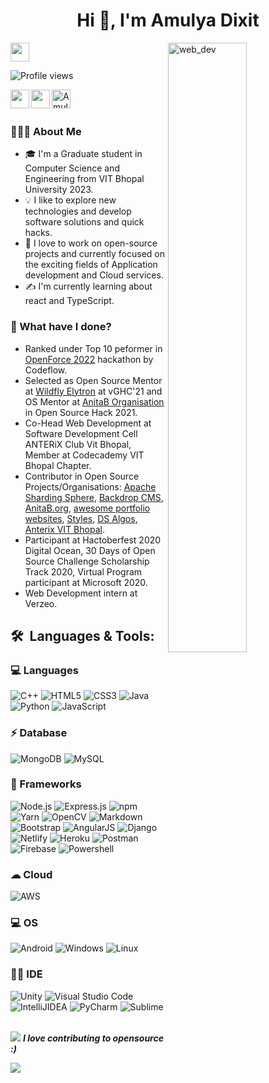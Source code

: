 <h1 align="center">Hi 👋, I'm Amulya Dixit</h1>

<img align="right" alt="web_dev" width="50%" src="https://www.aagnia.com/wp-content/uploads/2021/12/39998-web-development.gif">

</a><img src="https://media.giphy.com/media/WUlplcMpOCEmTGBtBW/giphy.gif" width="30"> 
</em></p>

<p align="left">
    <img src="https://komarev.com/ghpvc/?username=Amulya-coder&label=Profile%20views&color=0e75b6&style=flat" alt="Profile views">
</p>

<a href="https://www.linkedin.com/in/amulyadixit/">
  <img align="left" height="30" width="30px" src="https://cdn.jsdelivr.net/npm/simple-icons@v3/icons/linkedin.svg"  />
</a>

 <a href="mailto:amulyadixit07@gmail.com">
  <img align="left" height="30" width="30px" src="https://cdn.jsdelivr.net/npm/simple-icons@v3/icons/gmail.svg" />
</a>

<a href="https://dev.to/amulyacoder">
  <img src="https://d2fltix0v2e0sb.cloudfront.net/dev-badge.svg" alt="Amulya's DEV Profile" align="left" height="30" width="30" />
</a>
<br />
<br/>

### 👨🏻‍💻 About Me

- 🎓 I'm a Graduate student in Computer Science and Engineering from VIT Bhopal University 2023.
- 💡  I like to explore new technologies and develop software solutions and quick hacks.
- 🌱 I love to work on open-source projects and currently focused on the exciting fields of Application development and Cloud services.
- ✍ I'm currently learning about react and TypeScript.
### 🌱 What have I done? 

- Ranked under Top 10 peformer in [OpenForce 2022](https://www.openforce.tech/) hackathon by Codeflow.
- Selected as Open Source Mentor at [Wildfly Elytron](https://github.com/wildfly-security/wildfly-elytron) at vGHC'21 and OS Mentor at [AnitaB Organisation](https://github.com/anitab-org) in Open Source Hack 2021.
- Co-Head Web Development at Software Development Cell ANTERiX Club Vit Bhopal, Member at Codecademy VIT Bhopal Chapter.
- Contributor in Open Source Projects/Organisations: [Apache Sharding Sphere](https://github.com/apache/shardingsphere), [Backdrop CMS](https://github.com/backdrop),
   [AnitaB.org](https://github.com/anitab-org), [awesome portfolio websites](https://github.com/smaranjitghose/awesome-portfolio-websites), [Styles](https://github.com/sumana2001/styles), [DS Algos](https://github.com/rohan8594/DS-Algos), [Anterix VIT Bhopal](https://github.com/NikhilKD/Anterix).
- Participant at Hactoberfest 2020 Digital Ocean, 30 Days of Open Source Challenge Scholarship Track 2020, Virtual Program participant at Microsoft 2020.  
- Web Development intern at Verzeo. 

<h2> 🛠 &nbsp;Languages & Tools:</h2>

### 💻 Languages
![C++](https://img.shields.io/badge/C%2B%2B-00599C?style=for-the-badge&logo=c%2B%2B&logoColor=white) ![HTML5](https://img.shields.io/badge/HTML5-E34F26?style=for-the-badge&logo=html5&logoColor=white) ![CSS3](https://img.shields.io/badge/CSS3-1572B6?style=for-the-badge&logo=css3&logoColor=white) ![Java](https://img.shields.io/badge/Java-007ACC?style=for-the-badge&logo=typescript&logoColor=white) ![Python](https://img.shields.io/badge/Python-F7DF1E?style=for-the-badge&logo=python&logoColor=black) ![JavaScript](https://img.shields.io/badge/JavaScript-F7DF1E?style=for-the-badge&logo=javascript&logoColor=black) 

### ⚡ Database
![MongoDB](https://img.shields.io/badge/MongoDB-4EA94B?style=for-the-badge&logo=mongodb&logoColor=white) ![MySQL](https://img.shields.io/badge/MySQL-00000F?style=for-the-badge&logo=mysql&logoColor=white)

### 🚀 Frameworks 
![Node.js](https://img.shields.io/badge/Node.js-43853D?style=for-the-badge&logo=node-dot-js&logoColor=white) ![Express.js](https://img.shields.io/badge/Express.js-000000?style=for-the-badge&logo=express&logoColor=white) ![npm](https://img.shields.io/badge/npm-CB3837?style=for-the-badge&logo=npm&logoColor=white) ![Yarn](https://img.shields.io/badge/Yarn-2C8EBB?style=for-the-badge&logo=yarn&logoColor=white) ![OpenCV](https://img.shields.io/badge/OpenCV-27338e?style=for-the-badge&logo=OpenCV&logoColor=white) ![Markdown](https://img.shields.io/badge/Markdown-000000?style=for-the-badge&logo=markdown&logoColor=white) ![Bootstrap](https://img.shields.io/badge/Bootstrap-563D7C?style=for-the-badge&logo=bootstrap&logoColor=white) ![AngularJS](https://img.shields.io/badge/AngularJS-E23237?style=for-the-badge&logo=angularjs&logoColor=white) ![Django](https://img.shields.io/badge/Django-092E20?style=for-the-badge&logo=django&logoColor=green)
![Netlify](https://img.shields.io/badge/Netlify-00C7B7?style=for-the-badge&logo=netlify&logoColor=white) ![Heroku](https://img.shields.io/badge/Heroku-430098?style=for-the-badge&logo=heroku&logoColor=white) ![Postman](https://img.shields.io/badge/Postman-FF6C37?style=for-the-badge&logo=Postman&logoColor=white) ![Firebase](https://img.shields.io/badge/firebase-ffca28?style=for-the-badge&logo=firebase&logoColor=black) ![Powershell](https://img.shields.io/badge/PowerShell-5391FE?style=for-the-badge&logo=PowerShell&logoColor=white)

### ☁ Cloud 
![AWS](https://img.shields.io/badge/Amazon_AWS-232F3E?style=for-the-badge&logo=amazon-aws&logoColor=white)

### 💻 OS
![Android](https://img.shields.io/badge/Android-3DDC84?style=for-the-badge&logo=android&logoColor=white) ![Windows](https://img.shields.io/badge/Windows-0078D6?style=for-the-badge&logo=windows&logoColor=white) ![Linux](https://img.shields.io/badge/Linux-FCC624?style=for-the-badge&logo=linux&logoColor=black)

### 👩‍💻 IDE
![Unity](https://img.shields.io/badge/Unity-100000?style=for-the-badge&logo=unity&logoColor=white) ![Visual Studio Code](https://img.shields.io/badge/Visual_Studio_Code-0078D4?style=for-the-badge&logo=visual%20studio%20code&logoColor=white) ![IntelliJIDEA](https://img.shields.io/badge/IntelliJIDEA-000000.svg?style=for-the-badge&logo=intellij-idea&logoColor=white) ![PyCharm](https://img.shields.io/badge/pycharm-143?style=for-the-badge&logo=pycharm&logoColor=black&color=black&labelColor=green) ![Sublime](https://img.shields.io/badge/sublime_text-%23575757.svg?&style=for-the-badge&logo=sublime-text&logoColor=important)
<br/>
<br/>


<p>
<img src="https://media.giphy.com/media/dxn6fRlTIShoeBr69N/giphy.gif">
<em><b> I love contributing to opensource :)</em>
</p>
<img src="https://github.com/punitkmryh/punitkmryh/blob/master/wave.svg" />
